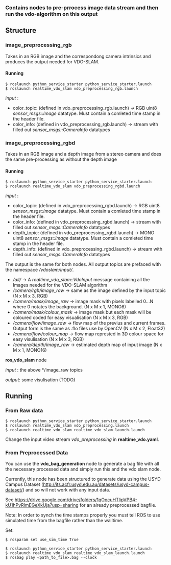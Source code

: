 ### Contains nodes to pre-prrocess image data stream and then run the vdo-algorithm on this output

## Structure
### image_preprocessing_rgb

Takes in an RGB image and the correspondong camera intrinsics and produces the output needed for VDO-SLAM.

#### Running

```
$ roslaunch python_service_starter python_service_starter.launch
$ roslaunch realtime_vdo_slam vdo_preprocessing_rgb.launch 
```

_input_ : 
- color_topic:  (defined in vdo_preprocessing_rgb.launch) -> RGB uint8 _sensor_msgs::Image_ datatype. Must contain a comleted time stamp in the header file.
- color_info: (defined in vdo_preprocessing_rgb.launch) -> stream with filled out _sensor_msgs::CameraInfo_ datatypes

### image_preprocessing_rgbd

Takes in an RGB image and a depth image from a stereo camera and does the same pre-processing as without the depth image
#### Running

```
$ roslaunch python_service_starter python_service_starter.launch
$ roslaunch realtime_vdo_slam vdo_preprocessing_rgbd.launch 
```

_input_ : 
- color_topic:  (defined in vdo_preprocessing_rgbd.launch) -> RGB uint8 _sensor_msgs::Image_ datatype. Must contain a comleted time stamp in the header file.
- color_info: (defined in vdo_preprocessing_rgbd.launch) -> stream with filled out _sensor_msgs::CameraInfo_ datatypes
- depth_topic: (defined in vdo_preprocessing_rgbd.launch) -> MONO uint8 _sensor_msgs::Image_ datatype. Must contain a comleted time stamp in the header file.
- depth_info: (defined in vdo_preprocessing_rgbd.launch) -> stream with filled out _sensor_msgs::CameraInfo_ datatypes

The output is the same for both nodes. All output topics are prefaced with the namespace _/vdoslam/input/_. 

- _/all/_ -> A _realtime_vdo_slam::VdoInput_ message containing all the Images needed for the VDO-SLAM algorithm
- _/camera/rgb/image_raw_ -> same as the image defined by the input topic (N x M x 3, RGB)
- _/camera/mask/image_raw_ -> image mask with pixels labelled 0...N where 0 notates the background. (N x M x 1, MONO8)
- _/camera/mask/colour_mask_ -> image mask but each mask will be coloured coded for easy visualisation (N x M x 3, RGB)
- _/camera/flow/image_raw_ -> flow map of the previus and current frames. Output form is the same as .flo files use by OpenCV (N x M x 2, Float32)
- _/camera/flow/colour_map_ -> flow map represted in 3D colour space for easy visulisation (N x M x 3, RGB)
- _/camera/depth/image_raw_ -> estimated depth map of input image (N x M x 1, MONO16)


__ros_vdo_slam__ node

_input_ : the above */image_raw topics

_output_: some visulisation (TODO)

## Running ##

### From Raw data

```
$ roslaunch python_service_starter python_service_starter.launch
$ roslaunch realtime_vdo_slam vdo_preprocessing.launch 
$ roslaunch realtime_vdo_slam realtime_vdo_slam_launch.launch 
```

Change the input video stream _vdo_preprocessing_ in __realtime_vdo.yaml__.

### From Preprocessed Data
You can use the __vdo_bag_generation__ node to generate a bag file with all the necessary processed data and simply run this and the vdo slam node.

Currently, this node has been structured to generate data using the USYD Campus Dataset (http://its.acfr.usyd.edu.au/datasets/usyd-campus-dataset/) and so will not work with any input data.

See https://drive.google.com/drive/folders/1qOocuHTlipVPB4-kU1hPvRlmEGeXkUja?usp=sharing for an already preprocessed bagfile. 

Note: In order to synch the time stamps properly you must tell ROS to use simulated time from the bagfile rather than the walltime.

Set:
```
$ rosparam set use_sim_time True
```

```
$ roslaunch python_service_starter python_service_starter.launch
$ roslaunch realtime_vdo_slam realtime_vdo_slam_launch.launch 
$ rosbag play <path_to_file>.bag --clock
```


